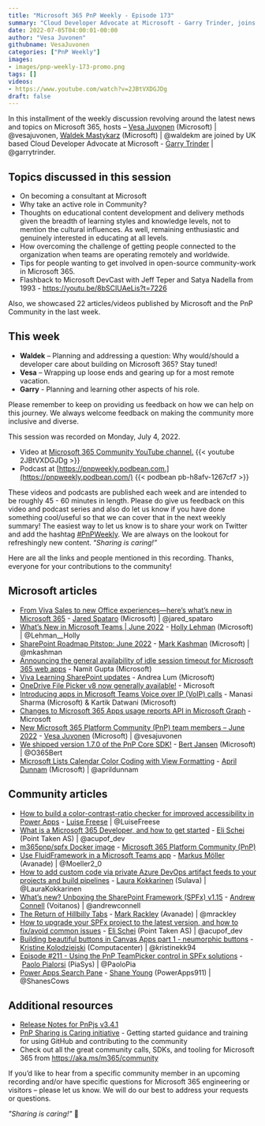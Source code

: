 ```yaml
---
title: "Microsoft 365 PnP Weekly - Episode 173"
summary: "Cloud Developer Advocate at Microsoft - Garry Trinder, joins Microsoft’s Vesa Juvonen and Waldek Mastykarz to discuss consulting your way into Microsoft, training challenges and rewards, getting involved in open-source community-work, plus latest 22 articles/videos from Microsoft/Community this week."
date: 2022-07-05T04:00:01-00:00
author: "Vesa Juvonen"
githubname: VesaJuvonen
categories: ["PnP Weekly"]
images:
- images/pnp-weekly-173-promo.png
tags: []
videos:
- https://www.youtube.com/watch?v=2JBtVXDGJDg
draft: false
---
```

 
In this installment of the weekly discussion revolving around the latest news and topics on Microsoft 365, hosts – [Vesa Juvonen](http://twitter.com/vesajuvonen) (Microsoft) \| @vesajuvonen, [Waldek Mastykarz](http://twitter.com/waldekm) (Microsoft) \| @waldekm are joined by UK based Cloud Developer Advocate at Microsoft - [Garry Trinder](https://twitter.com/garrytrinder) \| @garrytrinder.

## Topics discussed in this session

* On becoming a consultant at Microsoft
* Why take an active role in Community?
* Thoughts on educational content development and delivery methods given the breadth of learning styles and knowledge levels, not to mention the cultural influences. As well, remaining enthusiastic and genuinely interested in educating at all levels.
* How overcoming the challenge of getting people connected to the organization when teams are operating remotely and worldwide.
* Tips for people wanting to get involved in open-source community-work in Microsoft 365.
* Flashback to Microsoft DevCast with Jeff Teper and Satya Nadella from 1993 - <https://youtu.be/8bSCIUAeLis?t=7226>

Also, we showcased 22 articles/videos published by Microsoft and the PnP Community in the last week. 

## This week

* **Waldek** – Planning and addressing a question: Why would/should a developer care about building on Microsoft 365? Stay tuned!
* **Vesa** – Wrapping up loose ends and gearing up for a most remote vacation.
* **Garry** - Planning and learning other aspects of his role. 

Please remember to keep on providing us feedback on how we can help on this journey. We always welcome feedback on making the community more inclusive and diverse.

This session was recorded on Monday, July 4, 2022.

*   Video at [Microsoft 365 Community YouTube channel.](https://aka.ms/m365pnp-videos)
    {{< youtube 2JBtVXDGJDg >}}
*   Podcast at [https://pnpweekly.podbean.com.](https://pnpweekly.podbean.com/) 
    {{< podbean pb-h8afv-1267cf7 >}}    

These videos and podcasts are published each week and are intended to be roughly 45 - 60 minutes in length.  Please do give us feedback on this video and podcast series and also do let us know if you have done something cool/useful so that we can cover that in the next weekly summary! The easiest way to let us know is to share your work on Twitter and add the hashtag [#PnPWeekly](https://twitter.com/search?q=%23pnpweekly). We are always on the lookout for refreshingly new content. “_Sharing is caring!”_ 

Here are all the links and people mentioned in this recording. Thanks, everyone for your contributions to the community!

## Microsoft articles

* [From Viva Sales to new Office experiences—here’s what’s new in Microsoft 365](https://www.microsoft.com/microsoft-365/blog/2022/06/30/from-viva-sales-to-new-office-experiences-heres-whats-new-in-microsoft-365/) - [Jared Spataro](https://twitter.com/jared_spataro) (Microsoft) | @jared_spataro
* [What’s New in Microsoft Teams | June 2022](https://techcommunity.microsoft.com/t5/microsoft-teams-blog/what-s-new-in-microsoft-teams-june-2022/ba-p/3561846) - [Holly Lehman](https://twitter.com/Lehman__Holly) (Microsoft) | @Lehman__Holly
* [SharePoint Roadmap Pitstop: June 2022](https://techcommunity.microsoft.com/t5/microsoft-sharepoint-blog/sharepoint-roadmap-pitstop-june-2022/ba-p/3561868) - [Mark Kashman](https://twitter.com/mkashman) (Microsoft) | @mkashman
* [Announcing the general availability of idle session timeout for Microsoft 365 web apps](https://techcommunity.microsoft.com/t5/microsoft-365-blog/announcing-the-general-availability-of-idle-session-timeout-for/ba-p/3539943) - Namit Gupta (Microsoft)
* [Viva Learning SharePoint updates](https://techcommunity.microsoft.com/t5/microsoft-viva-blog/viva-learning-sharepoint-updates/ba-p/3554931) - Andrea Lum (Microsoft)
* [OneDrive File Picker v8 now generally available!](https://devblogs.microsoft.com/microsoft365dev/onedrive-file-picker-v8-now-generally-available/) - Microsoft
* [Introducing apps in Microsoft Teams Voice over IP (VoIP) calls](https://devblogs.microsoft.com/microsoft365dev/introducing-apps-in-microsoft-teams-voice-over-ip-voip-calls/) - Manasi Sharma (Microsoft) & Kartik Datwani (Microsoft)
* [Changes to Microsoft 365 Apps usage reports API in Microsoft Graph](https://devblogs.microsoft.com/microsoft365dev/changes-to-microsoft-365-apps-usage-reports-api-in-microsoft-graph/) - Microsoft
* [New Microsoft 365 Platform Community (PnP) team members – June 2022](https://pnp.github.io/blog/post/new-pnp-team-members-june-2022/) - [Vesa Juvonen](https://twitter.com/vesajuvonen) (Microsoft) | @vesajuvonen
* [We shipped version 1.7.0 of the PnP Core SDK!](https://twitter.com/O365Bert/status/1542447495896252418) - [Bert Jansen](https://twitter.com/O365Bert) (Microsoft) | @O365Bert
* [Microsoft Lists Calendar Color Coding with View Formatting](https://www.youtube.com/watch?v=QkHQs1HX-eE) - [April Dunnam](https://twitter.com/aprildunnam) (Microsoft) | @aprildunnam


## Community articles

* [How to build a color-contrast-ratio checker for improved accessibility in Power Apps](https://pnp.github.io/blog/post/how-to-create-a-color-contrast-ratio-checker-in-power-apps/) - [Luise Freese](https://twitter.com/LuiseFreese) | @LuiseFreese
* [What is a Microsoft 365 Developer, and how to get started](https://pnp.github.io/blog/post/what-is-a-m365-dev-and-how-to-start/) - [Eli Schei](https://twitter.com/acupof_dev) (Point Taken AS) | @acupof_dev
* [m365pnp/spfx Docker image](https://hub.docker.com/r/m365pnp/spfx) - [Microsoft 365 Platform Community (PnP)](https://aka.ms/m365/community)
* [Use FluidFramework in a Microsoft Teams app](https://mmsharepoint.wordpress.com/2022/06/25/use-fluidframework-in-a-microsoft-teams-app/) - [Markus Möller](https://twitter.com/Moeller2_0) (Avanade) | @Moeller2_0
* [How to add custom code via private Azure DevOps artifact feeds to your projects and build pipelines](https://laurakokkarinen.com/how-to-add-custom-code-via-private-azure-devops-artifact-feeds-to-your-projects-and-build-pipelines/) - [Laura Kokkarinen](https://twitter.com/LauraKokkarinen) (Sulava) | @LauraKokkarinen
* [What’s new? Unboxing the SharePoint Framework (SPFx) v1.15](https://www.andrewconnell.com/blog/sharepoint-framework-v1-15-whats-in-latest-update-of-spfx/) - [Andrew Connell](https://twitter.com/andrewconnell) (Voitanos) | @andrewconnell
* [The Return of Hillbilly Tabs](http://www.markrackley.net/2022/06/29/the-return-of-hillbilly-tabs/) - [Mark Rackley](https://twitter.com/mrackley) (Avanade) | @mrackley
* [How to upgrade your SPFx project to the latest version, and how to fix/avoid common issues](https://elischei.com/how-to-upgrade-your-spfx-project-to-the-latest-version-and-how-to-fix-avoid-common-issues/) - [Eli Schei](https://twitter.com/acupof_dev) (Point Taken AS) | @acupof_dev
* [Building beautiful buttons in Canvas Apps part 1 - neumorphic buttons](https://www.kristinekolodziejski.com/blog/building-beautiful-buttons-in-canvas-apps-part-1-neumorphic-buttons) - [Kristine Kolodziejski](https://twitter.com/kristinekk94) (Computacenter) | @kristinekk94
* [Episode #211 - Using the PnP TeamPicker control in SPFx solutions](https://www.youtube.com/watch?v=1KgLFywYP_U)  - [Paolo Pialorsi](https://twitter.com/PaoloPia) (PiaSys) | @PaoloPia
* [Power Apps Search Pane](https://www.youtube.com/watch?v=htH1bihCMKk) - [Shane Young](https://twitter.com/ShanesCows) (PowerApps911) | @ShanesCows
  
## Additional resources

* [Release Notes for PnPjs v3.4.1](https://pnp.github.io/pnpjs/)  
* [PnP Sharing is Caring initiative](https://aka.ms/sharing-is-caring) - Getting started guidance and training for using GitHub and contributing to the community
* Check out all the great community calls, SDKs, and tooling for Microsoft 365 from <https://aka.ms/m365/community>

If you’d like to hear from a specific community member in an upcoming recording and/or have specific questions for Microsoft 365 engineering or visitors – please let us know. We will do our best to address your requests or questions.

_"Sharing is caring!"_ 🧡

